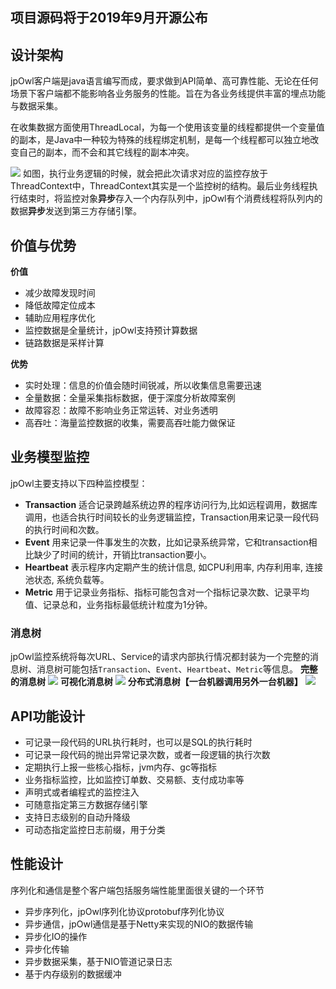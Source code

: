 <h2>项目源码将于2019年9月开源公布</font></h2>

## 设计架构
jpOwl客户端是java语言编写而成，要求做到API简单、高可靠性能、无论在任何场景下客户端都不能影响各业务服务的性能。旨在为各业务线提供丰富的埋点功能与数据采集。

在收集数据方面使用ThreadLocal，为每一个使用该变量的线程都提供一个变量值的副本，是Java中一种较为特殊的线程绑定机制，是每一个线程都可以独立地改变自己的副本，而不会和其它线程的副本冲突。

![](https://user-gold-cdn.xitu.io/2019/7/24/16c233271510a63f?w=1428&h=784&f=png&s=466162)
如图，执行业务逻辑的时候，就会把此次请求对应的监控存放于ThreadContext中，ThreadContext其实是一个监控树的结构。最后业务线程执行结束时，将监控对象**异步**存入一个内存队列中，jpOwl有个消费线程将队列内的数据**异步**发送到第三方存储引擎。
## 价值与优势
**价值**
* 减少故障发现时间
* 降低故障定位成本
* 辅助应用程序优化
* 监控数据是全量统计，jpOwl支持预计算数据
* 链路数据是采样计算

**优势**
* 实时处理：信息的价值会随时间锐减，所以收集信息需要迅速
* 全量数据：全量采集指标数据，便于深度分析故障案例
* 故障容忍：故障不影响业务正常运转、对业务透明
* 高吞吐：海量监控数据的收集，需要高吞吐能力做保证

## 业务模型监控
jpOwl主要支持以下四种监控模型：

* **Transaction**	适合记录跨越系统边界的程序访问行为,比如远程调用，数据库调用，也适合执行时间较长的业务逻辑监控，Transaction用来记录一段代码的执行时间和次数。
* **Event**	用来记录一件事发生的次数，比如记录系统异常，它和transaction相比缺少了时间的统计，开销比transaction要小。
* **Heartbeat**	表示程序内定期产生的统计信息, 如CPU利用率, 内存利用率, 连接池状态, 系统负载等。
* **Metric** 用于记录业务指标、指标可能包含对一个指标记录次数、记录平均值、记录总和，业务指标最低统计粒度为1分钟。

### 消息树
jpOwl监控系统将每次URL、Service的请求内部执行情况都封装为一个完整的消息树、消息树可能包括`Transaction`、`Event`、`Heartbeat`、`Metric`等信息。
**完整的消息树**
![](https://user-gold-cdn.xitu.io/2019/7/24/16c233f58bf00c91?w=1047&h=333&f=png&s=248125)
**可视化消息树**
![](https://user-gold-cdn.xitu.io/2019/7/24/16c233f3411080ce?w=976&h=469&f=png&s=560622)
**分布式消息树【一台机器调用另外一台机器】**
![](https://user-gold-cdn.xitu.io/2019/7/24/16c234002943d50e?w=769&h=609&f=png&s=447817)
## API功能设计
* 可记录一段代码的URL执行耗时，也可以是SQL的执行耗时
* 可记录一段代码的抛出异常记录次数，或者一段逻辑的执行次数
* 定期执行上报一些核心指标，jvm内存、gc等指标
* 业务指标监控，比如监控订单数、交易额、支付成功率等
* 声明式或者编程式的监控注入
* 可随意指定第三方数据存储引擎
* 支持日志级别的自动升降级
* 可动态指定监控日志前缀，用于分类

## 性能设计
序列化和通信是整个客户端包括服务端性能里面很关键的一个环节
* 异步序列化，jpOwl序列化协议protobuf序列化协议
* 异步通信，jpOwl通信是基于Netty来实现的NIO的数据传输
* 异步化IO的操作
* 异步化传输
* 异步数据采集，基于NIO管道记录日志
* 基于内存级别的数据缓冲
